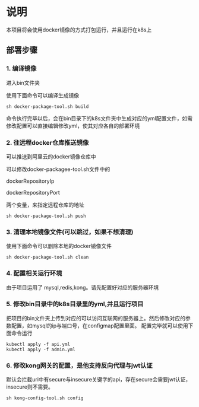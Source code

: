 # 说明

本项目将会使用docker镜像的方式打包运行，并且运行在k8s上

## 部署步骤

### 1. 编译镜像

进入bin文件夹

使用下面命令可以编译生成镜像

```
sh docker-package-tool.sh build
```

命令执行完毕以后，会在bin目录下的k8s文件夹中生成对应的yml配置文件，如需修改配置可以直接编辑修改yml，使其对应各自的部署环境


### 2. 往远程docker仓库推送镜像

可以推送到阿里云的docker镜像仓库中

可以修改docker-packagee-tool.sh文件中的

dockerRepositoryIp

dockerRepositoryPort

两个变量，来指定远程仓库的地址

```
sh docker-package-tool.sh push
```

### 3. 清理本地镜像文件(可以跳过，如果不想清理)

使用下面命令可以删除本地的docker镜像文件
```
sh docker-package-tool.sh clean
```

### 4. 配置相关运行环境

由于项目运用了 mysql,redis,kong。请先配置好对应的服务器环境

### 5. 修改bin目录中的k8s目录里的yml,并且运行项目

把项目的bin文件夹上传到对应的可以访问互联网的服务器上。然后修改对应的参数配置，如mysql的ip与端口号，在configmap配置里面。
配置完毕就可以使用下面命令运行

```
kubectl apply -f api.yml
kubectl apply -f admin.yml
```

### 6. 修改kong网关的配置，是他支持反向代理与jwt认证

默认会拦截uri中有secure与insecure关键字的api，存在secure会需要jwt认证，
insecure则不需要。
```
sh kong-config-tool.sh config
```

